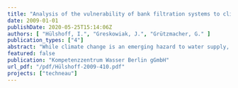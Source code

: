 ```yaml
---
title: "Analysis of the vulnerability of bank filtration systems to climate change by comparing their effectiveness under varying environmental conditions"
date: 2009-01-01
publishDate: 2020-05-25T15:14:06Z
authors: [ "Hülshoff, I.", "Greskowiak, J.", "Grützmacher, G." ]
publication_types: ["4"]
abstract: "While climate change is an emerging hazard to water supply, literature on the vulnerability of bank filtration (BF), a proven technique of drinking water production in Central Europe and North America, is yet scarce. The Intergovernmental Panel of Climate Change (2007) has projected a global temperature increase between 1.1 and 6.4 °C by 2100. This will affect vital factors for water supply such as precipitation regime, groundwater recharge, run-off, river discharge and raw water quality. Projections on climate change and the implications are difficult because of the uncertainties associated with climate scenarios and modelling. However, in Europe and North America where BF is in operation, the projected increase in seasonal floods and droughts has already been experienced. In addition, site-specific considerations (e.g. land use, demographic trends) are to be taken into account to evaluate the potential impacts on water supply. To fill the current gap in literature, this report provides a first overview on how changing environmental conditions may affect BF operation."
featured: false
publication: "Kompetenzzentrum Wasser Berlin gGmbH"
url_pdf: "/pdf/Hülshoff-2009-410.pdf"
projects: ["techneau"]
---
```


